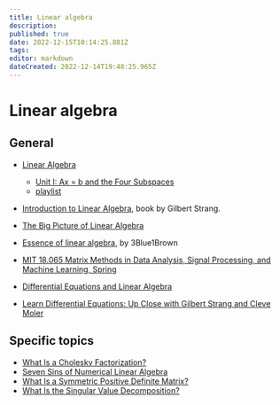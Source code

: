 ```yaml
---
title: Linear algebra
description: 
published: true
date: 2022-12-15T10:14:25.881Z
tags: 
editor: markdown
dateCreated: 2022-12-14T19:48:25.965Z
---
```


# Linear algebra

## General

* [Linear Algebra](https://ocw.mit.edu/courses/mathematics/18-06-linear-algebra-spring-2010/index.htm)
  * [Unit I: Ax = b and the Four Subspaces](https://ocw.mit.edu/courses/mathematics/18-06sc-linear-algebra-fall-2011/ax-b-and-the-four-subspaces/)
  * [playlist](https://www.youtube.com/watch?v=8o5Cmfpeo6g&list=PLE7DDD91010BC51F8&index=40)
* [Introduction to Linear Algebra](https://math.mit.edu/~gs/linearalgebra/), book by Gilbert Strang.
* [The Big Picture of Linear Algebra](https://www.youtube.com/watch?v=ggWYkes-n6E)
* [Essence of linear algebra](https://www.youtube.com/watch?v=fNk_zzaMoSs&list=PLZHQObOWTQDPD3MizzM2xVFitgF8hE_ab&index=18), by  3Blue1Brown

* [MIT 18.065 Matrix Methods in Data Analysis, Signal Processing, and Machine Learning, Spring ](https://www.youtube.com/watch?v=Cx5Z-OslNWE&list=PLUl4u3cNGP63oMNUHXqIUcrkS2PivhN3k)

* [Differential Equations and Linear Algebra](https://ocw.mit.edu/resources/res-18-009-learn-differential-equations-up-close-with-gilbert-strang-and-cleve-moler-fall-2015/differential-equations-and-linear-algebra/)
* [Learn Differential Equations: Up Close with Gilbert Strang and Cleve Moler](https://ocw.mit.edu/resources/res-18-009-learn-differential-equations-up-close-with-gilbert-strang-and-cleve-moler-fall-2015/index.htm)

## Specific topics

* [What Is a Cholesky Factorization?](https://nhigham.com/2020/08/11/what-is-a-cholesky-factorization/)
* [Seven Sins of Numerical Linear Algebra](https://nhigham.com/2022/10/11/seven-sins-of-numerical-linear-algebra/)
* [What Is a Symmetric Positive Definite Matrix?](https://nhigham.com/2020/07/21/what-is-a-symmetric-positive-definite-matrix/)
* [What Is the Singular Value Decomposition?](https://nhigham.com/2020/10/13/what-is-the-singular-value-decomposition/)
